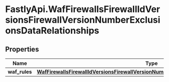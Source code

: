 # FastlyApi.WafFirewallsFirewallIdVersionsFirewallVersionNumberExclusionsDataRelationships

## Properties

Name | Type | Description | Notes
------------ | ------------- | ------------- | -------------
**waf_rules** | [**WafFirewallsFirewallIdVersionsFirewallVersionNumberExclusionsDataRelationshipsWafRules**](WafFirewallsFirewallIdVersionsFirewallVersionNumberExclusionsDataRelationshipsWafRules.md) |  | [optional] 


